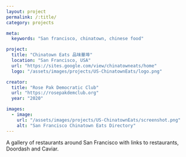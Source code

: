 ```yaml
---
layout: project
permalink: /:title/
category: projects

meta:
  keywords: "San francisco, chinatown, chinese food"

project:
  title: "Chinatown Eats 品味華埠"
  location: "San Francisco, USA"
  url: "https://sites.google.com/view/chinatowneats/home"
  logo: "/assets/images/projects/US-ChinatownEats/logo.png"

creator:
  title: "Rose Pak Democratic Club"
  url: "https://rosepakdemclub.org"
  year: "2020"

images:
  - image:
    url: "/assets/images/projects/US-ChinatownEats/screenshot.png"
    alt: "San Francisco Chinatown Eats Directory"
---
```

<p>A gallery of restaurants around San Francisco with links to restaurants, Doordash and Caviar.</p>